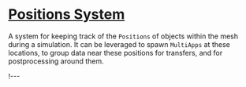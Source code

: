 # [Positions System](syntax/Positions/index.md)

A system for keeping track of the `Positions` of objects within the mesh during a simulation.
It can be leveraged to spawn `MultiApps` at these locations, to group data near these positions
for transfers, and for postprocessing around them.

!---
